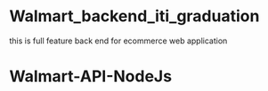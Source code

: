 # Walmart_backend_iti_graduation
this is full feature back end for ecommerce web application 
# Walmart-API-NodeJs
